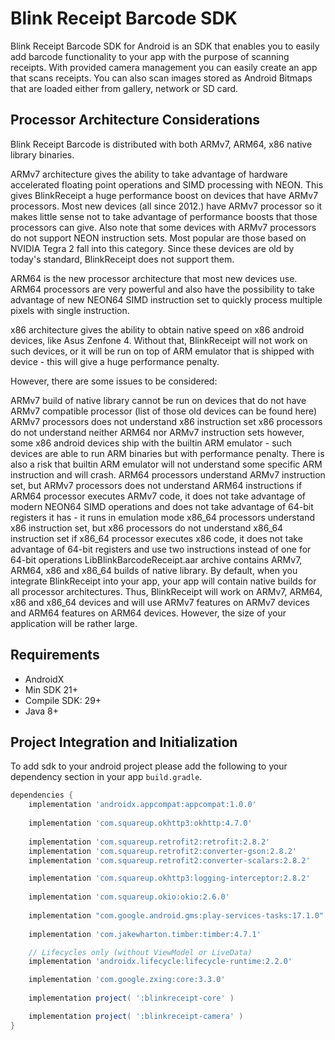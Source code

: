 # Blink Receipt Barcode SDK

Blink Receipt Barcode SDK for Android is an SDK that enables you to easily add barcode functionality to your app with the purpose of scanning receipts. With provided camera management you can easily create an app that scans receipts. You can also scan images stored as Android Bitmaps that are loaded either from gallery, network or SD card.

## <a name=processorConfigurations></a> Processor Architecture Considerations

Blink Receipt Barcode is distributed with both ARMv7, ARM64, x86 native library binaries.

ARMv7 architecture gives the ability to take advantage of hardware accelerated floating point operations and SIMD processing with NEON. This gives BlinkReceipt a huge performance boost on devices that have ARMv7 processors. Most new devices (all since 2012.) have ARMv7 processor so it makes little sense not to take advantage of performance boosts that those processors can give. Also note that some devices with ARMv7 processors do not support NEON instruction sets. Most popular are those based on NVIDIA Tegra 2 fall into this category. Since these devices are old by today's standard, BlinkReceipt does not support them.

ARM64 is the new processor architecture that most new devices use. ARM64 processors are very powerful and also have the possibility to take advantage of new NEON64 SIMD instruction set to quickly process multiple pixels with single instruction.

x86 architecture gives the ability to obtain native speed on x86 android devices, like Asus Zenfone 4. Without that, BlinkReceipt will not work on such devices, or it will be run on top of ARM emulator that is shipped with device - this will give a huge performance penalty.

However, there are some issues to be considered:

ARMv7 build of native library cannot be run on devices that do not have ARMv7 compatible processor (list of those old devices can be found here)
ARMv7 processors does not understand x86 instruction set
x86 processors do not understand neither ARM64 nor ARMv7 instruction sets
however, some x86 android devices ship with the builtin ARM emulator - such devices are able to run ARM binaries but with performance penalty. There is also a risk that builtin ARM emulator will not understand some specific ARM instruction and will crash.
ARM64 processors understand ARMv7 instruction set, but ARMv7 processors does not understand ARM64 instructions
if ARM64 processor executes ARMv7 code, it does not take advantage of modern NEON64 SIMD operations and does not take advantage of 64-bit registers it has - it runs in emulation mode
x86_64 processors understand x86 instruction set, but x86 processors do not understand x86_64 instruction set
if x86_64 processor executes x86 code, it does not take advantage of 64-bit registers and use two instructions instead of one for 64-bit operations
LibBlinkBarcodeReceipt.aar archive contains ARMv7, ARM64, x86 and x86_64 builds of native library. By default, when you integrate BlinkReceipt into your app, your app will contain native builds for all processor architectures. Thus, BlinkReceipt will work on ARMv7, ARM64, x86 and x86_64 devices and will use ARMv7 features on ARMv7 devices and ARM64 features on ARM64 devices. However, the size of your application will be rather large.

## <a name=requirements></a> Requirements
- AndroidX
- Min SDK 21+
- Compile SDK: 29+
- Java 8+

## <a name=intro></a> Project Integration and Initialization
To add sdk to your android project please add the following to your dependency section in your app `build.gradle`.

```groovy
dependencies {
    implementation 'androidx.appcompat:appcompat:1.0.0'
    
    implementation 'com.squareup.okhttp3:okhttp:4.7.0'
    
    implementation 'com.squareup.retrofit2:retrofit:2.8.2'
    implementation 'com.squareup.retrofit2:converter-gson:2.8.2'
    implementation 'com.squareup.retrofit2:converter-scalars:2.8.2'

    implementation 'com.squareup.okhttp3:logging-interceptor:2.8.2'
    
    implementation 'com.squareup.okio:okio:2.6.0'
    
    implementation "com.google.android.gms:play-services-tasks:17.1.0"
    
    implementation 'com.jakewharton.timber:timber:4.7.1'

    // Lifecycles only (without ViewModel or LiveData)
    implementation 'androidx.lifecycle:lifecycle-runtime:2.2.0'

    implementation 'com.google.zxing:core:3.3.0'
    
    implementation project( ':blinkreceipt-core' )

    implementation project( ':blinkreceipt-camera' )
}
```